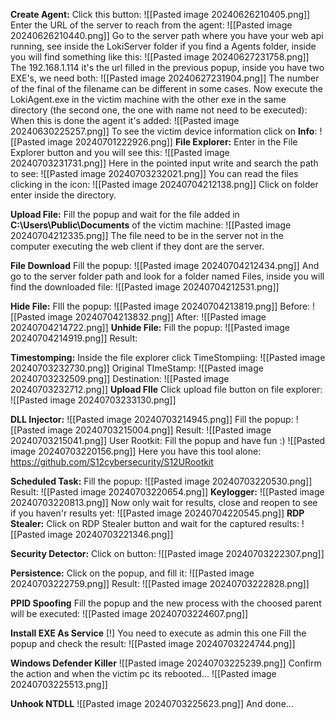 **Create Agent:**
Click this button:
![[Pasted image 20240626210405.png]]
Enter the URL of the server to reach from the agent: 
![[Pasted image 20240626210440.png]]
Go to the server path where you have your web api running, see inside the LokiServer folder if you find a Agents folder, inside you will find something like this:
![[Pasted image 20240627231758.png]]
The 192.168.1.114 it's the url filled in the previous popup, inside you have two EXE's, we need both:
![[Pasted image 20240627231904.png]]
The number of the final of the filename can be different in some cases.
Now execute the LokiAgent.exe in the victim machine with the other exe in the same directory (the second one, the one with name not need to be executed):
When this is done the agent it's added:
![[Pasted image 20240630225257.png]]
To see the victim device information click on **Info**:
![[Pasted image 20240701222926.png]]
**File Explorer:**
Enter in the File Explorer button and you will see this:
![[Pasted image 20240703231731.png]]
Here in the pointed input write and search the path to see:
![[Pasted image 20240703232021.png]]
You can read the files clicking in the icon:
![[Pasted image 20240704212138.png]]
Click on folder enter inside the directory.

**Upload File:**
Fill the popup and wait for the file added in **C:\Users\Public\Documents** of the victim machine:
![[Pasted image 20240704212335.png]]
The file need to be in the server not in the computer executing the web client if they dont are the server.

**File Download**
Fill the popup:
![[Pasted image 20240704212434.png]]
And go to the server folder path and look for a folder named Files, inside you will find the downloaded file:
![[Pasted image 20240704212531.png]]

**Hide File:**
FIll the popup:
![[Pasted image 20240704213819.png]]
Before:
![[Pasted image 20240704213832.png]]
After:
![[Pasted image 20240704214722.png]]
**Unhide File:**
Fill the popup:
![[Pasted image 20240704214919.png]]
Result:

**Timestomping:**
Inside the file explorer click TimeStompiing:
![[Pasted image 20240703232730.png]]
Original TImeStamp:
![[Pasted image 20240703232509.png]]
Destination:
![[Pasted image 20240703232712.png]]
**Upload FIle**
Click upload file button on file explorer:
![[Pasted image 20240703233130.png]]

**DLL Injector:**
![[Pasted image 20240703214945.png]]
Fill the popup:
![[Pasted image 20240703215004.png]]
Result:
![[Pasted image 20240703215041.png]]
User Rootkit:
Fill the popup and have fun :)
![[Pasted image 20240703220156.png]]
Here you have this tool alone:
https://github.com/S12cybersecurity/S12URootkit

**Scheduled Task:**
Fill the popup:
![[Pasted image 20240703220530.png]]
Result:
![[Pasted image 20240703220654.png]]
**Keylogger:**
![[Pasted image 20240703220813.png]]
Now only wait for results, close and reopen to see if you haven'r results yet:
![[Pasted image 20240704220545.png]]
**RDP Stealer:**
Click on RDP Stealer button and wait for the captured results:
![[Pasted image 20240703221346.png]]

**Security Detector:**
Click on button:
![[Pasted image 20240703222307.png]]

**Persistence:**
Click on the popup, and fill it:
![[Pasted image 20240703222759.png]]
Result:
![[Pasted image 20240703222828.png]]

**PPID Spoofing**
Fill the popup and the new process with the choosed parent will be executed:
![[Pasted image 20240703224607.png]]

**Install EXE As Service**
[!] You need to execute as admin this one
Fill the popup and check the result:
![[Pasted image 20240703224744.png]]

**Windows Defender Killer**
![[Pasted image 20240703225239.png]]
Confirm the action and when the victim pc its rebooted...
![[Pasted image 20240703225513.png]]

**Unhook NTDLL**
![[Pasted image 20240703225623.png]]
And done...